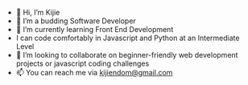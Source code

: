 - 👋 Hi, I’m Kijie
- 👀 I’m a budding Software Developer
- 🌱 I’m currently learning Front End Development
- I can code comfortably in Javascript and Python at an Intermediate Level
- 💞️ I’m looking to collaborate on beginner-friendly web development projects or javascript coding challenges
- 📫 You can reach me via kijiendom@gmail.com

<!---
Kjayndom/Kjayndom is a ✨ special ✨ repository because its `README.md` (this file) appears on your GitHub profile.
You can click the Preview link to take a look at your changes.
--->
